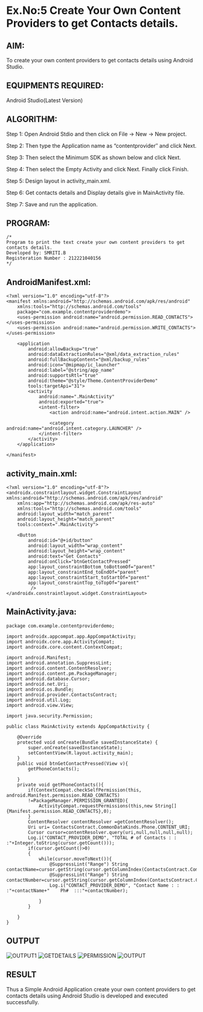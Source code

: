 
# Ex.No:5 Create Your Own Content Providers to get Contacts details.


## AIM:

To create your own content providers to get contacts details using Android Studio.

## EQUIPMENTS REQUIRED:

Android Studio(Latest Version)

## ALGORITHM:

Step 1: Open Android Stdio and then click on File -> New -> New project.

Step 2: Then type the Application name as “contentprovider″ and click Next. 

Step 3: Then select the Minimum SDK as shown below and click Next.

Step 4: Then select the Empty Activity and click Next. Finally click Finish.

Step 5: Design layout in activity_main.xml.

Step 6: Get contacts details and Display details give in MainActivity file.

Step 7: Save and run the application.

## PROGRAM:
```
/*
Program to print the text create your own content providers to get contacts details.
Developed by: SMRITI.B
Registeration Number : 212221040156
*/
```
## AndroidManifest.xml:
```
<?xml version="1.0" encoding="utf-8"?>
<manifest xmlns:android="http://schemas.android.com/apk/res/android"
    xmlns:tools="http://schemas.android.com/tools"
    package="com.example.contentproviderdemo">
    <uses-permission android:name="android.permission.READ_CONTACTS"></uses-permission>
    <uses-permission android:name="android.permission.WRITE_CONTACTS"></uses-permission>

    <application
        android:allowBackup="true"
        android:dataExtractionRules="@xml/data_extraction_rules"
        android:fullBackupContent="@xml/backup_rules"
        android:icon="@mipmap/ic_launcher"
        android:label="@string/app_name"
        android:supportsRtl="true"
        android:theme="@style/Theme.ContentProviderDemo"
        tools:targetApi="31">
        <activity
            android:name=".MainActivity"
            android:exported="true">
            <intent-filter>
                <action android:name="android.intent.action.MAIN" />

                <category android:name="android.intent.category.LAUNCHER" />
            </intent-filter>
        </activity>
    </application>

</manifest>
```
## activity_main.xml:
```
<?xml version="1.0" encoding="utf-8"?>
<androidx.constraintlayout.widget.ConstraintLayout xmlns:android="http://schemas.android.com/apk/res/android"
    xmlns:app="http://schemas.android.com/apk/res-auto"
    xmlns:tools="http://schemas.android.com/tools"
    android:layout_width="match_parent"
    android:layout_height="match_parent"
    tools:context=".MainActivity">

    <Button
        android:id="@+id/button"
        android:layout_width="wrap_content"
        android:layout_height="wrap_content"
        android:text="Get Contacts"
        android:onClick="btnGetContactPressed"
        app:layout_constraintBottom_toBottomOf="parent"
        app:layout_constraintEnd_toEndOf="parent"
        app:layout_constraintStart_toStartOf="parent"
        app:layout_constraintTop_toTopOf="parent"
         />
</androidx.constraintlayout.widget.ConstraintLayout>
```
## MainActivity.java:
```
package com.example.contentproviderdemo;

import androidx.appcompat.app.AppCompatActivity;
import androidx.core.app.ActivityCompat;
import androidx.core.content.ContextCompat;

import android.Manifest;
import android.annotation.SuppressLint;
import android.content.ContentResolver;
import android.content.pm.PackageManager;
import android.database.Cursor;
import android.net.Uri;
import android.os.Bundle;
import android.provider.ContactsContract;
import android.util.Log;
import android.view.View;

import java.security.Permission;

public class MainActivity extends AppCompatActivity {

    @Override
    protected void onCreate(Bundle savedInstanceState) {
        super.onCreate(savedInstanceState);
        setContentView(R.layout.activity_main);
    }
    public void btnGetContactPressed(View v){
        getPhoneContacts();

    }
    private void getPhoneContacts(){
        if(ContextCompat.checkSelfPermission(this, android.Manifest.permission.READ_CONTACTS)
        !=PackageManager.PERMISSION_GRANTED){
            ActivityCompat.requestPermissions(this,new String[] {Manifest.permission.READ_CONTACTS},0);
        }
        ContentResolver contentResolver =getContentResolver();
        Uri uri= ContactsContract.CommonDataKinds.Phone.CONTENT_URI;
        Cursor cursor=contentResolver.query(uri,null,null,null,null);
        Log.i("CONTACT_PROVIDER_DEMO", "TOTAL # of Contacts : : :"+Integer.toString(cursor.getCount()));
        if(cursor.getCount()>0)
        {
            while(cursor.moveToNext()){
                @SuppressLint("Range") String contactName=cursor.getString(cursor.getColumnIndex(ContactsContract.CommonDataKinds.Phone.DISPLAY_NAME));
                @SuppressLint("Range") String contactNumber=cursor.getString(cursor.getColumnIndex(ContactsContract.CommonDataKinds.Phone.NUMBER));
                Log.i("CONTACT_PROVIDER_DEMO", "Contact Name : : :"+contactName+"    Ph#  :::"+contactNumber);

            }
        }

    }
}
```

## OUTPUT
![OUTPUT1](https://github.com/smriti1910/ContentProvider/assets/133334803/fb9926f4-6995-42da-9d17-32101db56af0)
![GETDETAILS](https://github.com/smriti1910/ContentProvider/assets/133334803/fe1b888a-625d-40ac-8a0a-ee83baef80f6)
![PERMISSION](https://github.com/smriti1910/ContentProvider/assets/133334803/7920c6b5-592a-4977-818a-c99d9c1cbf62)
![OUTPUT](https://github.com/smriti1910/ContentProvider/assets/133334803/eed8b57f-05a7-447e-bd30-386441692d59)




## RESULT
Thus a Simple Android Application create your own content providers to get contacts details using Android Studio is developed and executed successfully.

